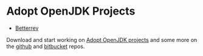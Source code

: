 # Adopt OpenJDK Projects

* [Betterrev](adoptopenjdk_projects_betterrev.md)

Download and start working on [Adopt OpenJDK projects](https://java.net/projects/adoptopenjdk/pages/AdoptOpenJDK#What_do_we_work_on_for_OpenJDK?) and some more on the [github](https://github.com/AdoptOpenJDK/) and [bitbucket](https://bitbucket.org/adoptopenjdk/) repos.
